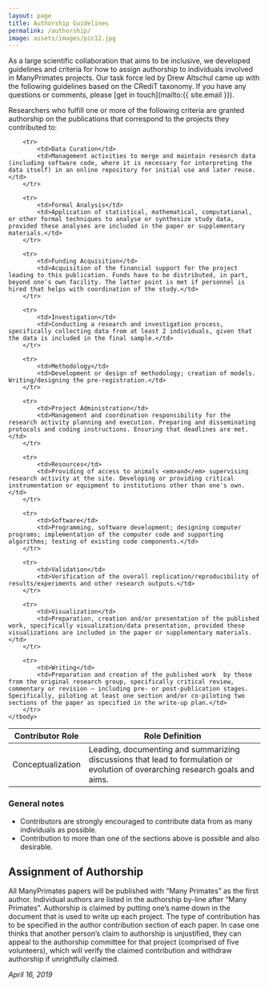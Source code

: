 ```yaml
---
layout: page
title: Authorship Guidelines
permalink: /authorship/
image: assets/images/pic12.jpg
---
```


As a large scientific collaboration that aims to be inclusive, we developed guidelines and criteria for how to assign authorship to individuals involved in ManyPrimates projects. Our task force led by Drew Altschul came up with the following guidelines based on the CRediT taxonomy. If you have any questions or comments, please [get in touch](mailto:{{ site.email }}).

Researchers who fulfill one or more of the following criteria are granted authorship on the publications that correspond to the projects they contributed to:

<div class="table-wrapper" style="max-width: 700px">
<table>
    <thead>
        <tr>
            <th>Contributor Role</th>
            <th>Role Definition</th>
        </tr>
    </thead>
    <tbody>
        <tr>
            <td>Conceptualization</td>
            <td>Leading, documenting and summarizing discussions that lead to formulation or evolution of overarching research goals and aims.</td>
        </tr>

        <tr>
            <td>Data Curation</td>
            <td>Management activities to merge and maintain research data (including software code, where it is necessary for interpreting the data itself) in an online repository for initial use and later reuse.</td>
        </tr>

        <tr>
            <td>Formal Analysis</td>
            <td>Application of statistical, mathematical, computational, or other formal techniques to analyse or synthesize study data, provided these analyses are included in the paper or supplementary materials.</td>
        </tr>

        <tr>
            <td>Funding Acquisition</td>
            <td>Acquisition of the financial support for the project leading to this publication. Funds have to be distributed, in part, beyond one’s own facility. The latter point is met if personnel is hired that helps with coordination of the study.</td>
        </tr>

        <tr>
            <td>Investigation</td>
            <td>Conducting a research and investigation process, specifically collecting data from at least 2 individuals, given that the data is included in the final sample.</td>
        </tr>

        <tr>
            <td>Methodology</td>
            <td>Development or design of methodology; creation of models. Writing/designing the pre-registration.</td>
        </tr>

        <tr>
            <td>Project Administration</td>
            <td>Management and coordination responsibility for the research activity planning and execution. Preparing and disseminating protocols and coding instructions. Ensuring that deadlines are met.</td>
        </tr>

        <tr>
            <td>Resources</td>
            <td>Providing of access to animals <em>and</em> supervising research activity at the site. Developing or providing critical instrumentation or equipment to institutions other than one's own.</td>
        </tr>

        <tr>
            <td>Software</td>
            <td>Programming, software development; designing computer programs; implementation of the computer code and supporting algorithms; testing of existing code components.</td>
        </tr>

        <tr>
            <td>Validation</td>
            <td>Verification of the overall replication/reproducibility of results/experiments and other research outputs.</td>
        </tr>

        <tr>
            <td>Visualization</td>
            <td>Preparation, creation and/or presentation of the published work, specifically visualization/data presentation, provided these visualizations are included in the paper or supplementary materials.</td>
        </tr>

        <tr>
            <td>Writing</td>
            <td>Preparation and creation of the published work  by those from the original research group, specifically critical review, commentary or revision – including pre- or post-publication stages. Specifically, piloting at least one section and/or co-piloting two sections of the paper as specified in the write-up plan.</td>
        </tr>
    </tbody>
</table>
</div>

### General notes

- Contributors are strongly encouraged to contribute data from as many individuals as possible.
- Contribution to more than one of the sections above is possible and also desirable.

## Assignment of Authorship

All ManyPrimates papers will be published with “Many Primates” as the first author. Individual authors are listed in the authorship by-line after “Many Primates”. Authorship is claimed by putting one’s name down in the document that is used to write up each project. The type of contribution has to be specified in the author contribution section of each paper. In case one thinks that another person’s claim to authorship is unjustified, they can appeal to the authorship committee for that project (comprised of five volunteers), which will verify the claimed contribution and withdraw authorship if unrightfully claimed.

*April 16, 2019*